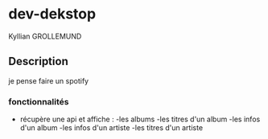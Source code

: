# dev-dekstop
Kyllian GROLLEMUND

## Description
je pense faire un spotify 

### fonctionnalités
- récupère une api et affiche :
    -les albums
    -les titres d'un album
    -les infos d'un album
    -les infos d'un artiste
    -les titres d'un artiste

